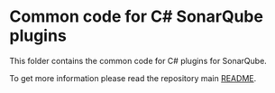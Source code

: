 # Common code for C\# SonarQube plugins

This folder contains the common code for C# plugins for SonarQube.

To get more information please read the repository main [README](../README.md).
